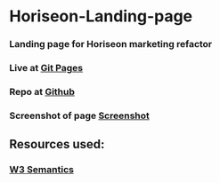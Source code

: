 # Horiseon-Landing-page

### Landing page for Horiseon marketing refactor

### Live at [Git Pages](https://jwcoad.github.io/Horiseon-Landing-page/)
### Repo at [Github](https://github.com/JWCoad/Horiseon-Landing-page)
### Screenshot of page [Screenshot](https://github.com/JWCoad/Horiseon-Landing-page/blob/main/assets/images/01-html-css-git-homework-demo.png)


## Resources used:
### [W3 Semantics](https://www.w3schools.com/html/html5_semantic_elements.asp)